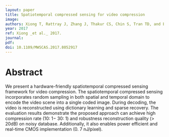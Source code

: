 ```yaml
---
layout: paper
title: Spatiotemporal compressed sensing for video compression
image:
authors: Xiong T, Rattray J, Zhang J, Thakur CS, Chin S, Tran TD, and Etienne-Cummings R.
year: 2017
ref: Xiong _et al._ 2017.
journal: 
pdf: 
doi: 10.1109/MWSCAS.2017.8052917
---
```


# Abstract
We present a hardware-friendly spatiotemporal compressed sensing framework for video compression. The spatiotemporal compressed sensing incorporates random sampling in both spatial and temporal domain to encode the video scene into a single coded image. During decoding, the video is reconstructed using dictionary learning and sparse recovery. The evaluation results demonstrate the proposed approach can achieve high compression rate (10: 1− 30: 1) and robustness reconstruction quality (> 20dB) on noisy database. Additionally, it also enables power efficient and real-time CMOS implementation (0. 7 nJ/pixel).

